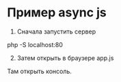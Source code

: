# Пример async js

1. Сначала запустить сервер 

php -S localhost:80

2. Затем открыть в браузере app.js

Там открыть консоль.
